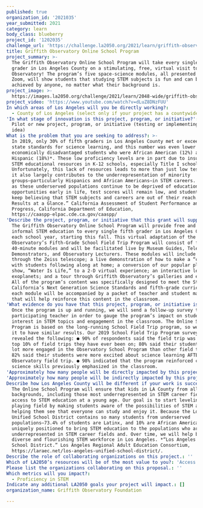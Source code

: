 ```yaml
---
published: true
organization_id: '2021035'
year_submitted: 2021
category: learn
body_class: blueberry
project_id: '1202035'
challenge_url: 'https://challenge.la2050.org/2021/learn/griffith-observatory-foundation/'
title: Griffith Observatory Online School Program
project_summary: >-
  The Griffith Observatory Online School Program will take every single fifth
  grader in Los Angeles County on a stimulating, free, virtual visit to Griffith
  Observatory! The program’s five space-science modules, all presented live via
  Zoom, will show students that studying STEM subjects is fun and can be
  achieved by anyone, no matter what their background is.
project_image: >-
  https://images.la2050.org/challenge/2021/learn/2048-wide/griffith-observatory-foundation.jpg
project_video: 'https://www.youtube.com/watch?v=dLuZ8DNzFUU'
In which areas of Los Angeles will you be directly working?:
  - County of Los Angeles (select only if your project has a countywide benefit)
'In what stage of innovation is this project, program, or initiative?': >-
  Pilot or new project, program, or initiative (testing or implementing a new
  idea)
What is the problem that you are seeking to address?: >-
  In 2019, only 30% of fifth graders in Los Angeles County met or exceeded the
  state standards for science learning, and this number was even lower for
  economically disadvantaged students who were African American (12%) and
  Hispanic (18%)*. These low proficiency levels are in part due to insufficient
  STEM educational resources in K-12 schools, especially Title I schools.
  Unfortunately, this lack of resources leads to more than just low test scores:
  it also largely contributes to the underrepresentation of minority
  groups—particularly Hispanics and African Americans—in STEM careers. As long
  as these underserved populations continue to be deprived of educational
  opportunities early in life, test scores will remain low, and students will
  keep believing that STEM subjects and careers are out of their reach. *“Test
  Results at a Glance.” California Assessment of Student Performance and
  Progress, California Department of Education,
  https://caaspp-elpac.cde.ca.gov/caaspp/
'Describe the project, program, or initiative that this grant will support to address the problem identified.': >-
  The Griffith Observatory Online School Program will provide free and fun
  informal STEM education to every single fifth grader in Los Angeles County
  each school year, starting this fall. This virtual adaptation of the
  Observatory’s Fifth-Grade School Field Trip Program will consist of five
  40-minute modules and will be facilitated live by Museum Guides, Telescope
  Demonstrators, and Observatory Lecturers. These modules will include a look
  through the Zeiss telescope; a live demonstration of how to make a “comet,”
  with students following along at home; a conversion of our popular planetarium
  show, “Water Is Life,” to a 2-D virtual experience; an interactive lesson on
  exoplanets; and a tour through Griffith Observatory’s galleries and exhibits.
  All of the program’s content was specifically designed to meet the State of
  California’s Next Generation Science Standards and fifth-grade curriculum, and
  each module will be accompanied by a packet of teacher and student materials
  that will help reinforce this content in the classroom.
'What evidence do you have that this project, program, or initiative is or will be successful, and how will you define and measure success?': >-
  Once the program is up and running, we will send a follow-up survey to each
  participating teacher in order to gauge the program’s impact on students’
  interest in STEM topics and engagement in the classroom. The Online School
  Program is based on the long-running School Field Trip program, so we expect
  it to have similar results. Our 2019 School Field Trip Program surveys
  revealed the following: ● 90% of respondents said the field trip was in the
  top 10% of field trips they have ever been on; 80% said their students were “a
  lot more engaged in the Observatory School Program than other field trips.” ●
  82% said their students were more excited about science learning AFTER the
  Observatory field trip. ● 98% indicated that the program reinforced content or
  science skills previously emphasized in the classroom.
'Approximately how many people will be directly impacted by this project, program, or initiative?': '100000'
'Approximately how many people will be indirectly impacted by this project, program, or initiative?': '300000'
Describe how Los Angeles County will be different if your work is successful.: >-
  The Online School Program will ensure that kids in LA County from all
  backgrounds, including those most underrepresented in STEM career fields, have
  access to STEM education at a young age. Our goal is to start leveling the
  playing field by making students aware of the possibilities of STEM and
  helping them see that everyone can study and enjoy it. Because the Los Angeles
  Unified School District contains so many students from underserved
  populations—73.4% of students are Latinx, and 10% are African American*—we are
  uniquely positioned to bring STEM education to the populations who are most
  underrepresented in STEM career fields and. Over time, we will help build a
  diverse and flourishing STEM workforce in Los Angeles. *“Los Angeles Unified
  School District.” Los Angeles Regional Adult Education Consortium,
  https://laraec.net/los-angeles-unified-school-district/.
Describe the role of collaborating organizations on this project.: ''
Which of LA2050’s resources will be of the most value to you?: 'Access to the LA2050 community,Communications support'
Please list the organizations collaborating on this proposal.: ''
Which metrics will you impact?:
  - Proficiency in STEM
Indicate any additional LA2050 goals your project will impact.: []
organization_name: Griffith Observatory Foundation

---
```

